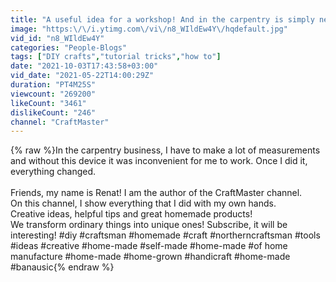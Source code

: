 ```yaml
---
title: "A useful idea for a workshop! And in the carpentry is simply necessary!"
image: "https:\/\/i.ytimg.com\/vi\/n8_WIldEw4Y\/hqdefault.jpg"
vid_id: "n8_WIldEw4Y"
categories: "People-Blogs"
tags: ["DIY crafts","tutorial tricks","how to"]
date: "2021-10-03T17:43:58+03:00"
vid_date: "2021-05-22T14:00:29Z"
duration: "PT4M25S"
viewcount: "269200"
likeCount: "3461"
dislikeCount: "246"
channel: "CraftMaster"
---
```

{% raw %}In the carpentry business, I have to make a lot of measurements and without this device it was inconvenient for me to work. Once I did it, everything changed.<br /><br />Friends, my name is Renat! I am the author of the CraftMaster channel.<br />On this channel, I show everything that I did with my own hands.<br />Creative ideas, helpful tips and great homemade products!<br />We transform ordinary things into unique ones! Subscribe, it will be interesting! #diy #craftsman #homemade #craft #northerncraftsman #tools #ideas #creative #home-made #self-made #home-made #of home manufacture #home-made #home-grown #handicraft #home-made #banausic{% endraw %}
